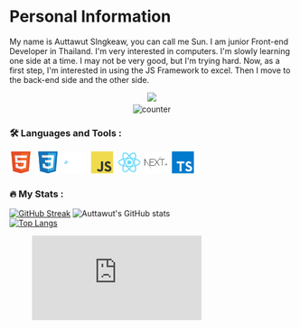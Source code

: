 # Personal Information

My name is Auttawut SIngkeaw, you can call me Sun. I am junior Front-end Developer in Thailand.
I'm very interested in computers. I'm slowly learning one side at a time. I may not be very good, but I'm trying hard.
Now, as a first step, I'm interested in using the JS Framework to excel. Then I move to the back-end side and the other side.
<div id="header" align="center">
  <img src="https://media.giphy.com/media/WSBeyxvC1jH496xQGA/giphy.gif" width="100"/>
</div>
<div align="center">
  <img src="https://komarev.com/ghpvc/?username=kanaji487&style=flat-square&color=A84448&style=for-the-badge" alt="counter" align="center"/>
 </div>

### :hammer_and_wrench: Languages and Tools :
<div>
  <img src="https://github.com/devicons/devicon/blob/master/icons/html5/html5-original.svg" title="HTML5" alt="HTML" width="40" height="40">&nbsp;
  <img src="https://github.com/devicons/devicon/blob/master/icons/css3/css3-original.svg" title="CSS3" alt="CSS" width="40" height="40">&nbsp;
  <img src="https://github.com/devicons/devicon/blob/master/icons/tailwindcss/tailwindcss-original-wordmark.svg" title="TailwindCSS" alt="tailwind" width="40" height="40">&nbsp;
  <img src="https://github.com/devicons/devicon/blob/master/icons/javascript/javascript-original.svg" title="JavaScript" alt="JavaScript" width="40" height="40">&nbsp;
  <img src="https://github.com/devicons/devicon/blob/master/icons/react/react-original.svg" title="React" alt="React" width="40" height="40">&nbsp;
  <img src="https://github.com/devicons/devicon/blob/master/icons/nextjs/nextjs-original-wordmark.svg" title="Next.JS" alt="React" width="40" height="40">&nbsp;
  <img src="https://github.com/devicons/devicon/blob/master/icons/typescript/typescript-original.svg" title="Typescript" alt="Typescript" width="40" height="40">&nbsp;
</div>

### :fire: My Stats :
[![GitHub Streak](http://github-readme-streak-stats.herokuapp.com?user=kanaji487&theme=ocean-dark&border_radius=6)](https://git.io/streak-stats)
![Auttawut's GitHub stats](https://github-readme-stats.vercel.app/api?username=kanaji487&show_icons=true&theme=radical)
<br>
[![Top Langs](https://github-readme-stats.vercel.app/api/top-langs/?username=kanaji487&hide_progress=true)](https://github.com/anuraghazra/github-readme-stats)
</br>
<figure><embed src="https://wakatime.com/share/@018c1e9e-4135-4fe4-ab15-bc3207404bc3/01dd76aa-823e-4350-b2c9-28fe806e0d15.svg"></embed></figure>
